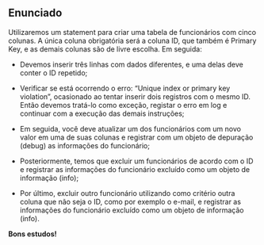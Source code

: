 ## Enunciado
Utilizaremos um statement para criar uma tabela de funcionários com cinco colunas. A única coluna obrigatória será a coluna ID, que também é Primary Key, e as demais colunas são de livre escolha. Em seguida:

- Devemos inserir três linhas com dados diferentes, e uma delas deve conter o ID repetido;


- Verificar se está ocorrendo o erro: “Unique index or primary key violation”, ocasionado ao tentar inserir dois registros com o mesmo ID. Então devemos tratá-lo como exceção, registar o erro em log e continuar com a execução das demais instruções;


- Em seguida, você deve atualizar um dos funcionários com um novo valor em uma de suas colunas e  registrar com um objeto de depuração (debug) as informações do funcionário;


- Posteriormente, temos que excluir um funcionários de acordo com o ID e registrar as informações do funcionário excluído como um objeto de informação (info);


- Por último, excluir outro funcionário utilizando como critério outra coluna que não seja o ID, como por exemplo o e-mail, e registrar as informações do funcionário excluído como um objeto de informação (info).


**Bons estudos!**